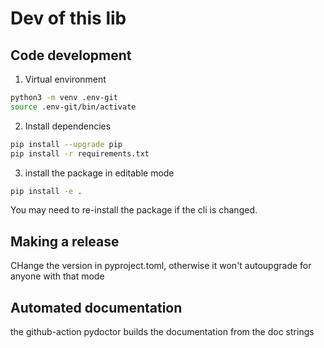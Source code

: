 # Dev of this lib

## Code development
1. Virtual environment
```bash
python3 -m venv .env-git
source .env-git/bin/activate
```
2. Install dependencies
```bash
pip install --upgrade pip
pip install -r requirements.txt
```

3. install the package in editable mode
```bash
pip install -e .
```
You may need to re-install the package if the cli is changed.

## Making a release
CHange the version in pyproject.toml, otherwise it won't autoupgrade for anyone with that mode

## Automated documentation
the github-action pydoctor builds the documentation from the doc strings